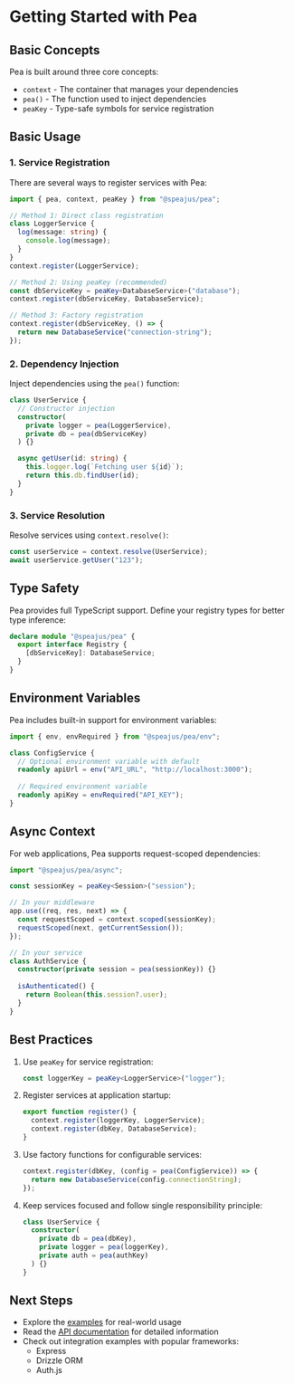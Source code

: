 # Getting Started with Pea

## Basic Concepts

Pea is built around three core concepts:
- `context` - The container that manages your dependencies
- `pea()` - The function used to inject dependencies
- `peaKey` - Type-safe symbols for service registration

## Basic Usage

### 1. Service Registration

There are several ways to register services with Pea:

```typescript
import { pea, context, peaKey } from "@speajus/pea";

// Method 1: Direct class registration
class LoggerService {
  log(message: string) {
    console.log(message);
  }
}
context.register(LoggerService);

// Method 2: Using peaKey (recommended)
const dbServiceKey = peaKey<DatabaseService>("database");
context.register(dbServiceKey, DatabaseService);

// Method 3: Factory registration
context.register(dbServiceKey, () => {
  return new DatabaseService("connection-string");
});
```

### 2. Dependency Injection

Inject dependencies using the `pea()` function:

```typescript
class UserService {
  // Constructor injection
  constructor(
    private logger = pea(LoggerService),
    private db = pea(dbServiceKey)
  ) {}

  async getUser(id: string) {
    this.logger.log(`Fetching user ${id}`);
    return this.db.findUser(id);
  }
}
```

### 3. Service Resolution

Resolve services using `context.resolve()`:

```typescript
const userService = context.resolve(UserService);
await userService.getUser("123");
```

## Type Safety

Pea provides full TypeScript support. Define your registry types for better type inference:

```typescript
declare module "@speajus/pea" {
  export interface Registry {
    [dbServiceKey]: DatabaseService;
  }
}
```

## Environment Variables

Pea includes built-in support for environment variables:

```typescript
import { env, envRequired } from "@speajus/pea/env";

class ConfigService {
  // Optional environment variable with default
  readonly apiUrl = env("API_URL", "http://localhost:3000");
  
  // Required environment variable
  readonly apiKey = envRequired("API_KEY");
}
```

## Async Context

For web applications, Pea supports request-scoped dependencies:

```typescript
import "@speajus/pea/async";

const sessionKey = peaKey<Session>("session");

// In your middleware
app.use((req, res, next) => {
  const requestScoped = context.scoped(sessionKey);
  requestScoped(next, getCurrentSession());
});

// In your service
class AuthService {
  constructor(private session = pea(sessionKey)) {}
  
  isAuthenticated() {
    return Boolean(this.session?.user);
  }
}
```

## Best Practices

1. Use `peaKey` for service registration:
   ```typescript
   const loggerKey = peaKey<LoggerService>("logger");
   ```

2. Register services at application startup:
   ```typescript
   export function register() {
     context.register(loggerKey, LoggerService);
     context.register(dbKey, DatabaseService);
   }
   ```

3. Use factory functions for configurable services:
   ```typescript
   context.register(dbKey, (config = pea(ConfigService)) => {
     return new DatabaseService(config.connectionString);
   });
   ```

4. Keep services focused and follow single responsibility principle:
   ```typescript
   class UserService {
     constructor(
       private db = pea(dbKey),
       private logger = pea(loggerKey),
       private auth = pea(authKey)
     ) {}
   }
   ```

## Next Steps

- Explore the [examples](https://github.com/speajus/pea/tree/main/examples) for real-world usage
- Read the [API documentation](https://speajus.github.io/pea) for detailed information
- Check out integration examples with popular frameworks:
  - Express
  - Drizzle ORM
  - Auth.js

